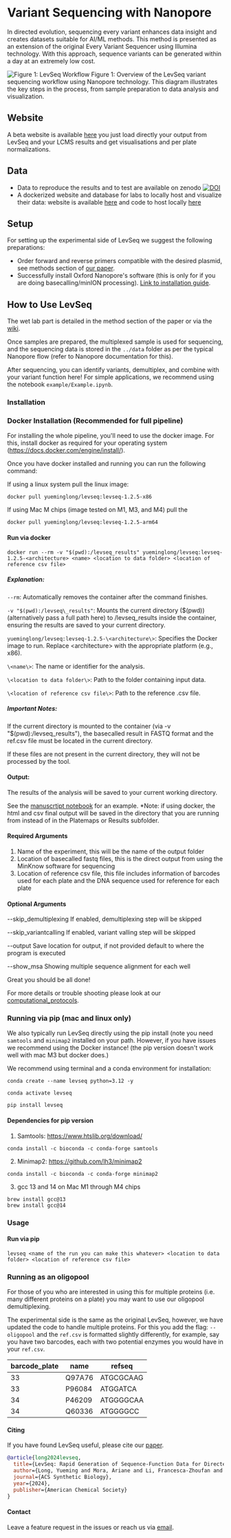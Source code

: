 # Variant Sequencing with Nanopore

In directed evolution, sequencing every variant enhances data insight and creates datasets suitable for AI/ML methods. This method is presented as an extension of the original Every Variant Sequencer using Illumina technology. With this approach, sequence variants can be generated within a day at an extremely low cost.

![Figure 1: LevSeq Workflow](manuscript/figures/LevSeq_Figure-1.jpeg)
Figure 1: Overview of the LevSeq variant sequencing workflow using Nanopore technology. This diagram illustrates the key steps in the process, from sample preparation to data analysis and visualization.

## Website
A beta website is available [here](https://levseqdb.streamlit.app/) you just load directly your output from LevSeq and your LCMS results and get visualisations and per plate normalizations.

## Data

- Data to reproduce the results and to test are available on zenodo [![DOI](https://zenodo.org/badge/DOI/10.5281/zenodo.13694463.svg)](https://doi.org/10.5281/zenodo.13694463)
- A dockerized website and database for labs to locally host and visualize their data:  website is available [here](https://levseqdb.streamlit.app/) and code to host locally [here](https://github.com/fhalab/LevSeq_db)

## Setup

For setting up the experimental side of LevSeq we suggest the following preparations:

- Order forward and reverse primers compatible with the desired plasmid, see methods section of [our paper](https://pubs.acs.org/doi/10.1021/acssynbio.4c00625).
- Successfully install Oxford Nanopore's software (this is only for if you are doing basecalling/minION processing). [Link to installation guide](https://nanoporetech.com/).

## How to Use LevSeq

The wet lab part is detailed in the method section of the paper or via the [wiki](https://github.com/fhalab/LevSeq/wiki/Experimental-protocols).

Once samples are prepared, the multiplexed sample is used for sequencing, and the sequencing data is stored in the `../data` folder as per the typical Nanopore flow (refer to Nanopore documentation for this).

After sequencing, you can identify variants, demultiplex, and combine with your variant function here! For simple applications, we recommend using the notebook `example/Example.ipynb`.

### Installation

### Docker Installation (Recommended for full pipeline)  
For installing the whole pipeline, you'll need to use the docker image. For this, install docker as required for your 
operating system (https://docs.docker.com/engine/install/).

Once you have docker installed and running you can run the following command:

If using a linux system pull the linux image:
```
docker pull yueminglong/levseq:levseq-1.2.5-x86
```
If using Mac M chips (image tested on M1, M3, and M4) pull the 
```
docker pull yueminglong/levseq:levseq-1.2.5-arm64
```

#### Run via docker

```
docker run --rm -v "$(pwd):/levseq_results" yueminglong/levseq:levseq-1.2.5-<architecture> <name> <location to data folder> <location of reference csv file>
```

##### Explanation:

`--rm`: Automatically removes the container after the command finishes.

`-v "$(pwd):/levseq\_results"`: Mounts the current directory ($(pwd)) (alternatively pass a full path here) to /levseq\_results inside the container, ensuring the results are saved to your current directory.

`yueminglong/levseq:levseq-1.2.5-\<architecture\>`: Specifies the Docker image to run. Replace \<architecture\> with the appropriate platform (e.g., x86).

`\<name\>`: The name or identifier for the analysis.

`\<location to data folder\>`: Path to the folder containing input data.

`\<location of reference csv file\>`: Path to the reference .csv file.

##### Important Notes:

If the current directory is mounted to the container (via -v "$(pwd):/levseq\_results"), the basecalled result in FASTQ format and the ref.csv file must be located in the current directory.

If these files are not present in the current directory, they will not be processed by the tool.

#### Output:

The results of the analysis will be saved to your current working directory.

See the [manuscrtipt notebook](https://github.com/fhalab/LevSeq/blob/main/manuscript/notebooks/epPCR_10plates.ipynb) for an example.
*Note: if using docker, the html and csv final output will be saved in the directory that you are running from instead of in the Platemaps or Results subfolder.

#### Required Arguments
1. Name of the experiment, this will be the name of the output folder
2. Location of basecalled fastq files, this is the direct output from using the MinKnow software for sequencing
3. Location of reference csv file, this file includes information of barcodes used for each plate and the DNA sequence used for reference for each plate

#### Optional Arguments
--skip\_demultiplexing If enabled, demultiplexing step will be skipped 

--skip\_variantcalling If enabled, variant valling step will be skipped 

--output Save location for output, if not provided default to where the program is executed

--show\_msa Showing multiple sequence alignment for each well

Great you should be all done!

For more details or trouble shooting please look at our [computational_protocols](https://github.com/fhalab/LevSeq/wiki/Computational-protocols).

### Running via pip (mac and linux only)
We also typically run LevSeq directly using the pip install (note you need `samtools` 
and `minimap2` installed on your path. However, if you have issues we recommend using the Docker instance! 
(the pip version doesn't work well with mac M3 but docker does.)

We recommend using terminal and a conda environment for installation:

```
conda create --name levseq python=3.12 -y
```

```
conda activate levseq
```

```
pip install levseq
```

#### Dependencies for pip version 

1. Samtools: https://www.htslib.org/download/ 
```
conda install -c bioconda -c conda-forge samtools
```

2. Minimap2: https://github.com/lh3/minimap2

```
conda install -c bioconda -c conda-forge minimap2
```
3. gcc 13 and 14 on Mac M1 through M4 chips
```
brew install gcc@13
brew install gcc@14
```

### Usage

#### Run via pip
```
levseq <name of the run you can make this whatever> <location to data folder> <location of reference csv file>
```

### Running as an oligopool 
For those of you who are interested in using this for multiple proteins (i.e. many different proteins on a plate) you may want to use our oligopool demultiplexing. 

The experimental side is the same as the original LevSeq, however, we have updated the code to handle multiple proteins. For this you add the flag: `--oligopool` and the `ref.csv` 
is formatted slightly differently, for example, say you have two barcodes, each with two potential enzymes you would have in your `ref.csv`.

| barcode_plate | name   | refseq    |
|---------------|--------|-----------|
| 33            | Q97A76 | ATGCGCAAG |
| 33            | P96084 | ATGGATCA  |
| 34            | P46209 | ATGGGGCAA |
| 34            | Q60336 | ATGGGGCC  |

#### Citing

If you have found LevSeq useful, please cite our [paper](https://pubs.acs.org/doi/10.1021/acssynbio.4c00625).

```bibtex
@article{long2024levseq,
  title={LevSeq: Rapid Generation of Sequence-Function Data for Directed Evolution and Machine Learning},
  author={Long, Yueming and Mora, Ariane and Li, Francesca-Zhoufan and Gürsoy, Emre and Johnston, Kadina E and Arnold, Frances H},
  journal={ACS Synthetic Biology},
  year={2024},
  publisher={American Chemical Society}
}
```

#### Contact

Leave a feature request in the issues or reach us via [email](mailto:levseqdb@gmail.com). 
